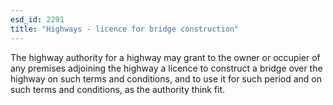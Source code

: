 ```yaml
---
esd_id: 2291
title: "Highways - licence for bridge construction"
---
```


The highway authority for a highway may grant to the owner or occupier of any premises adjoining the highway a licence to construct a bridge over the highway on such terms and conditions, and to use it for such period and on such terms and conditions, as the authority think fit.

